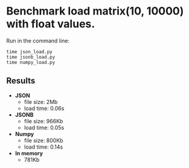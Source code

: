 # Benchmark load matrix(10, 10000) with float values.

Run in the command line:
```
time json_load.py
time jsonb_load.py
time numpy_load.py
```

## Results

* **JSON**
  * file size: 2Mb
  * load time: 0.06s
* **JSONB**
  * file size: 966Kb
  * load time: 0.05s
* **Numpy**
  * file size: 800Kb
  * load time: 0.14s
* **In memory**
  * 781Kb



